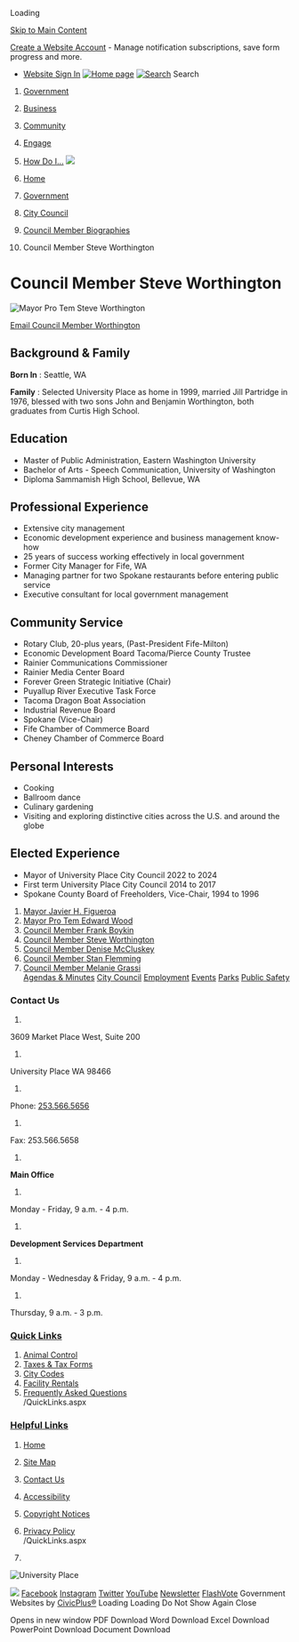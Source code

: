  

Loading

  [Skip to Main Content](https://www.cityofup.com/279/Council-Member-Steve-Worthington/#cceb64f78c-0584-429e-b140-76a27e40bf54)  

 [Create a Website Account](https://www.cityofup.com/MyAccount/ProfileCreate)  - Manage notification subscriptions, save form progress and more.    

 *  [Website Sign In](https://www.cityofup.com/MyAccount) 
  [![Home page](images/e638bcffeefbcb7fd6ee6ff823271aeff7480d2771e16159702accbed102173d.png)](https://www.cityofup.com)   [![Search](images/a6aa237ebd5b6e543c9efc9f7b0f1f8c1bad27dc2957b1b8322e528c832a44d6.png)](https://www.cityofup.com/Search/Results) Search 

 1.  [Government](https://www.cityofup.com/27/Government) 
 1.  [Business](https://www.cityofup.com/35/Business) 
 1.  [Community](https://www.cityofup.com/31/Community) 
 1.  [Engage](https://www.cityofup.com/101/Engage) 
 1.  [How Do I...](https://www.cityofup.com/9/How-Do-I) 
  ![](images/247309be48b789363741f76fa297bc73242d27c2a31468ba5e8b1cac2f572cc4.jpg)  

 1.  [Home](https://www.cityofup.com) 
 1.  [Government](https://www.cityofup.com/27/Government) 
 1.  [City Council](https://www.cityofup.com/252/City-Council) 
 1.  [Council Member Biographies](https://www.cityofup.com/277/Council-Member-Biographies) 
 1. Council Member Steve Worthington

# Council Member Steve Worthington

 ![Mayor Pro Tem Steve Worthington](images/5ab45902e7aec1f334f6d5fa9e94da24d114132595e51b012e9ba45cc29f3792.jpg) 

 [Email Council Member Worthington](mailto:Sworthington@CityofUP.com) 

## Background & Family

 __Born In__ : Seattle, WA

 __Family__ : Selected University Place as home in 1999, married Jill Partridge in 1976, blessed with two sons John and Benjamin Worthington, both graduates from Curtis High School.

## Education

 * Master of Public Administration, Eastern Washington University
 * Bachelor of Arts - Speech Communication, University of Washington
 * Diploma Sammamish High School, Bellevue, WA

## Professional Experience

 * Extensive city management
 * Economic development experience and business management know-how
 * 25 years of success working effectively in local government
 * Former City Manager for Fife, WA
 * Managing partner for two Spokane restaurants before entering public service
 * Executive consultant for local government management

## Community Service

 * Rotary Club, 20-plus years, (Past-President Fife-Milton)
 * Economic Development Board Tacoma/Pierce County Trustee
 * Rainier Communications Commissioner
 * Rainier Media Center Board
 * Forever Green Strategic Initiative (Chair)
 * Puyallup River Executive Task Force
 * Tacoma Dragon Boat Association
 * Industrial Revenue Board
 * Spokane (Vice-Chair)
 * Fife Chamber of Commerce Board
 * Cheney Chamber of Commerce Board

## Personal Interests

 * Cooking
 * Ballroom dance
 * Culinary gardening
 * Visiting and exploring distinctive cities across the U.S. and around the globe

## Elected Experience

 * Mayor of University Place City Council 2022 to 2024
 * First term University Place City Council 2014 to 2017
 * Spokane County Board of Freeholders, Vice-Chair, 1994 to 1996

 1.   [Mayor Javier H. Figueroa](https://www.cityofup.com/280/Mayor-Javier-H-Figueroa)  
 1.   [Mayor Pro Tem Edward Wood](https://www.cityofup.com/283/Mayor-Pro-Tem-Edward-Wood)  
 1.   [Council Member Frank Boykin](https://www.cityofup.com/281/Council-Member-Frank-Boykin)  
 1.   [Council Member Steve Worthington](https://www.cityofup.com/279/Council-Member-Steve-Worthington)  
 1.   [Council Member Denise McCluskey](https://www.cityofup.com/285/Council-Member-Denise-McCluskey)  
 1.   [Council Member Stan Flemming](https://www.cityofup.com/284/Council-Member-Stan-Flemming)  
 1.   [Council Member Melanie Grassi](https://www.cityofup.com/278/Council-Member-Melanie-Grassi)  
  [Agendas & Minutes](https://www.cityofup.com/AgendaCenter)   [City Council](https://www.cityofup.com/252/City-Council)   [Employment](https://www.cityofup.com/233/Human-Resources)   [Events](https://www.cityofup.com/calendar.aspx?CID=14)   [Parks](https://www.cityofup.com/Facilities)   [Public Safety](https://www.cityofup.com/205/Police)  

### Contact Us

 1.    

3609 Market Place West, Suite 200   

 1.    

University Place WA 98466   

 1.    

Phone: [253.566.5656]()    

 1.    

Fax: 253.566.5658   

 1.    

 __Main Office__    

 1.    

Monday - Friday, 9 a.m. - 4 p.m.   

 1.    

 __Development Services Department__    

 1.    

Monday - Wednesday & Friday, 9 a.m. - 4 p.m.   

 1.    

Thursday, 9 a.m. - 3 p.m.   

###  [Quick Links](https://www.cityofup.com/QuickLinks.aspx?CID=19) 

 1.  [Animal Control](https://www.cityofup.com/161/Animal-Control)  
 1.  [Taxes & Tax Forms](https://www.cityofup.com/363/Taxes-Fees)  
 1.  [City Codes](https://www.cityofup.com/216/City-Codes)  
 1.  [Facility Rentals](https://www.cityofup.com/199/Facility-Rentals)  
 1.  [Frequently Asked Questions](https://www.cityofup.com/faq.aspx)  
 /QuickLinks.aspx 

###  [Helpful Links](https://www.cityofup.com/QuickLinks.aspx?CID=20) 

 1.  [Home](https://www.cityofup.com)  
 1.  [Site Map](https://www.cityofup.com/sitemap)  
 1.  [Contact Us](https://www.cityofup.com/directory.aspx)  
 1.  [Accessibility](https://www.cityofup.com/accessibility)  
 1.  [Copyright Notices](https://www.cityofup.com/copyright)  
 1.  [Privacy Policy](https://www.cityofup.com/privacy)  
 /QuickLinks.aspx 

 1.    

 ![University Place](images/71846fa9019629026e0c191b3c5a0bb3ccb0ee6af33104cbfaf3713f89eddd6f.png)    

  ![](images/f8659e31e91ef3f4672fbb0767a9ba5577c834865b14f5e0f3543aa47fae3e25.jpg)   [Facebook](https://www.cityofup.com/facebook)   [Instagram](https://www.cityofup.com/instagram)   [Twitter](https://www.cityofup.com/twitter)   [YouTube](https://www.cityofup.com/youtube)   [Newsletter](https://www.cityofup.com/196/Headlines-Newsletter)   [FlashVote](https://www.flashvote.com/cityofup)  Government Websites by [CivicPlus®](https://connect.civicplus.com/referral)  Loading Loading Do Not Show Again Close 

  []()  []()   []()  []()  Opens in new window PDF Download Word Download Excel Download PowerPoint Download Document Download 